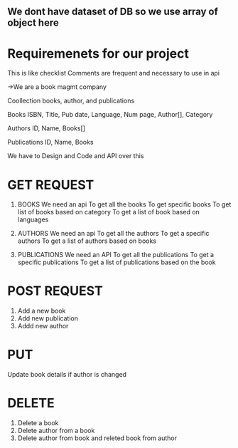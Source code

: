 ## We dont have dataset of DB so we use array of object here

# Requiremenets for our project

This is like checklist
Comments are frequent and necessary to use in api

->We are a book magmt company

Coollection books, author, and publications

Books
ISBN, Title, Pub date, Language, Num page, Author[], Category

Authors
ID, Name, Books[]

Publications
ID, Name, Books

We have to Design and Code and API over this

# GET REQUEST

1. BOOKS
   We need an api
   To get all the books
   To get specific books
   To get list of books based on category
   To get a list of book based on languages

2. AUTHORS
   We need an api
   To get all the authors
   To get a specific authors
   To get a list of authors based on books

3. PUBLICATIONS
   We need an API
   To get all the publications
   To get a specific publications
   To get a list of publications based on the book

# POST REQUEST

1. Add a new book
2. Add new publication
3. Addd new author

# PUT

Update book details if author is changed

# DELETE

1. Delete a book
2. Delete author from a book
3. Delete author from book and releted book from author
